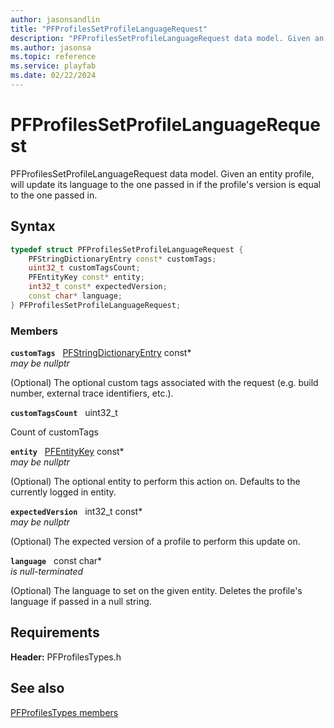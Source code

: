 ```yaml
---
author: jasonsandlin
title: "PFProfilesSetProfileLanguageRequest"
description: "PFProfilesSetProfileLanguageRequest data model. Given an entity profile, will update its language to the one passed in if the profile's version is equal to the one passed in."
ms.author: jasonsa
ms.topic: reference
ms.service: playfab
ms.date: 02/22/2024
---
```


# PFProfilesSetProfileLanguageRequest  

PFProfilesSetProfileLanguageRequest data model. Given an entity profile, will update its language to the one passed in if the profile's version is equal to the one passed in.  

## Syntax  
  
```cpp
typedef struct PFProfilesSetProfileLanguageRequest {  
    PFStringDictionaryEntry const* customTags;  
    uint32_t customTagsCount;  
    PFEntityKey const* entity;  
    int32_t const* expectedVersion;  
    const char* language;  
} PFProfilesSetProfileLanguageRequest;  
```
  
### Members  
  
**`customTags`** &nbsp; [PFStringDictionaryEntry](../../pftypes/structs/pfstringdictionaryentry.md) const*  
*may be nullptr*  
  
(Optional) The optional custom tags associated with the request (e.g. build number, external trace identifiers, etc.).
  
**`customTagsCount`** &nbsp; uint32_t  
  
Count of customTags
  
**`entity`** &nbsp; [PFEntityKey](../../pftypes/structs/pfentitykey-c.md) const*  
*may be nullptr*  
  
(Optional) The optional entity to perform this action on. Defaults to the currently logged in entity.
  
**`expectedVersion`** &nbsp; int32_t const*  
*may be nullptr*  
  
(Optional) The expected version of a profile to perform this update on.
  
**`language`** &nbsp; const char*  
*is null-terminated*  
  
(Optional) The language to set on the given entity. Deletes the profile's language if passed in a null string.
  
  
## Requirements  
  
**Header:** PFProfilesTypes.h
  
## See also  
[PFProfilesTypes members](../pfprofilestypes_members.md)  

  
  
